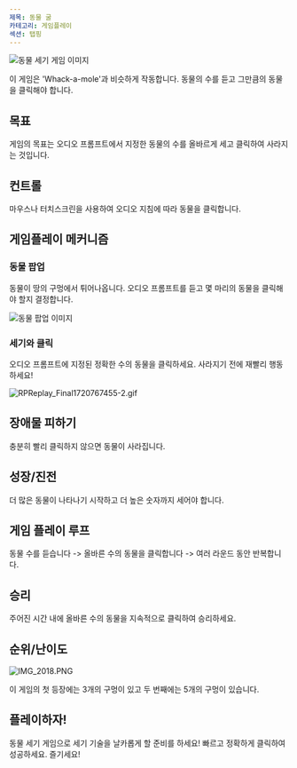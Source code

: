 ```yaml
---
제목: 동물 굴
카테고리: 게임플레이
섹션: 탭핑
---
```

![동물 세기 게임 이미지](https://help.Studycat.com/hc/article_attachments/34829163309209)

이 게임은 'Whack\-a\-mole'과 비슷하게 작동합니다. 동물의 수를 듣고 그만큼의 동물을 클릭해야 합니다.

## 목표

게임의 목표는 오디오 프롬프트에서 지정한 동물의 수를 올바르게 세고 클릭하여 사라지는 것입니다.

## 컨트롤

마우스나 터치스크린을 사용하여 오디오 지침에 따라 동물을 클릭합니다.

## 게임플레이 메커니즘

### 동물 팝업

동물이 땅의 구멍에서 튀어나옵니다. 오디오 프롬프트를 듣고 몇 마리의 동물을 클릭해야 할지 결정합니다.

![동물 팝업 이미지](https://help.Studycat.com/hc/article_attachments/34829163315225)

### 세기와 클릭

오디오 프롬프트에 지정된 정확한 수의 동물을 클릭하세요. 사라지기 전에 재빨리 행동하세요!

![RPReplay_Final1720767455-2.gif](https://help.Studycat.com/hc/article_attachments/34975029772825)

## 장애물 피하기

충분히 빨리 클릭하지 않으면 동물이 사라집니다.

## 성장/진전

더 많은 동물이 나타나기 시작하고 더 높은 숫자까지 세어야 합니다.

## 게임 플레이 루프

동물 수를 듣습니다 \-\> 올바른 수의 동물을 클릭합니다 \-\> 여러 라운드 동안 반복합니다.

## 승리

주어진 시간 내에 올바른 수의 동물을 지속적으로 클릭하여 승리하세요.

## 순위/난이도

![IMG_2018.PNG](https://help.Studycat.com/hc/article_attachments/34829163311897)

이 게임의 첫 등장에는 3개의 구멍이 있고 두 번째에는 5개의 구멍이 있습니다.

## 플레이하자!

동물 세기 게임으로 세기 기술을 날카롭게 할 준비를 하세요! 빠르고 정확하게 클릭하여 성공하세요. 즐기세요!